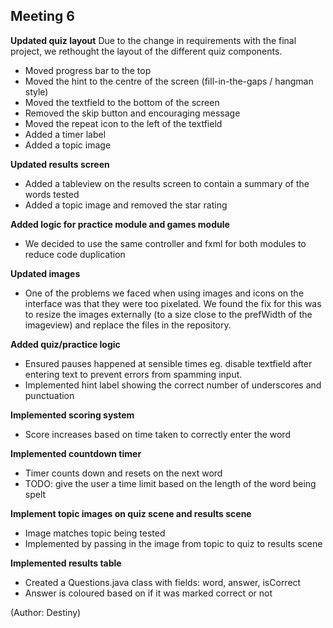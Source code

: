 ## Meeting 6

**Updated quiz layout**
Due to the change in requirements with the final project, we rethought the layout of the different quiz components. 
 - Moved progress bar to the top
 - Moved the hint to the centre of the screen (fill-in-the-gaps / hangman style)
 - Moved the textfield to the bottom of the screen
 - Removed the skip button and encouraging message
 - Moved the repeat icon to the left of the textfield  
 - Added a timer label
 - Added a topic image
 
 **Updated results screen**
  - Added a tableview on the results screen to contain a summary of the words tested
  - Added a topic image and removed the star rating

**Added logic for practice module and games module**
 - We decided to use the same controller and fxml for both modules to reduce code duplication 

**Updated images**
 - One of the problems we faced when using images and icons on the interface was that they were too pixelated. We found the fix for this was to resize the images externally (to a size close to the prefWidth of the imageview) and replace the files in the repository.

**Added quiz/practice logic**
 - Ensured pauses happened at sensible times eg. disable textfield after entering text to prevent errors from spamming input. 
 - Implemented hint label showing the correct number of underscores and punctuation

**Implemented scoring system**
 - Score increases based on time taken to correctly enter the word 

**Implemented countdown timer**
 - Timer counts down and resets on the next word
 - TODO: give the user a time limit based on the length of the word being spelt

**Implement topic images on quiz scene and results scene**
 - Image matches topic being tested
 - Implemented by passing in the image from topic to quiz to results scene

**Implemented results table**
 - Created a Questions.java class with fields: word, answer, isCorrect
 - Answer is coloured based on if it was marked correct or not

(Author: Destiny)